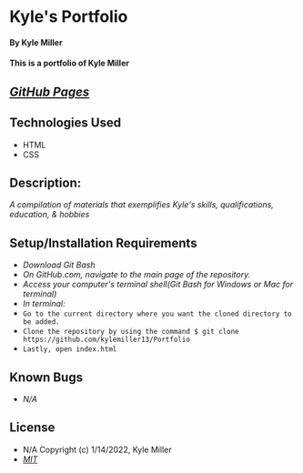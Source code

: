 # Kyle's Portfolio

#### By Kyle Miller

#### This is a portfolio of Kyle Miller

## _[GitHub Pages](https://github.com/kylemiller13/Portfolio/deployments/activity_log?environment=github-pages)_

## Technologies Used

- HTML
- CSS

## Description:

_A compilation of materials that exemplifies Kyle's skills, qualifications, education, & hobbies_

## Setup/Installation Requirements

- _Download Git Bash_
- _On GitHub.com, navigate to the main page of the repository._
- _Access your computer's terminal shell(Git Bash for Windows or Mac for terminal)_
- _In terminal:_
- `Go to the current directory where you want the cloned directory to be added.`
- `Clone the repository by using the command $ git clone https://github.com/kylemiller13/Portfolio`
- `Lastly, open index.html`

## Known Bugs

- _N/A_

## License

- N/A Copyright (c) 1/14/2022, Kyle Miller
- _[MIT](https://opensource.org/licenses/MIT)_
